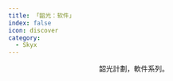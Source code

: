 ```yaml
---
title: 「韶光：软件」
index: false
icon: discover
category:
  - Skyx
---
```


<div align="center">
韶光計劃，軟件系列。
</div>